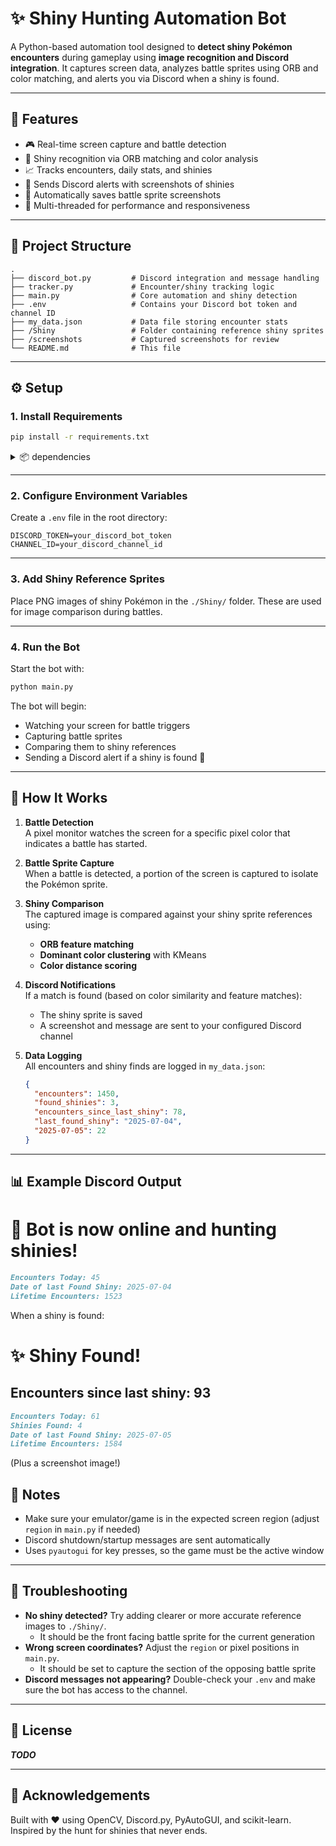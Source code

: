 # ✨ Shiny Hunting Automation Bot

A Python-based automation tool designed to **detect shiny Pokémon encounters** during gameplay using **image recognition and Discord integration**. It captures screen data, analyzes battle sprites using ORB and color matching, and alerts you via Discord when a shiny is found.

---

## 📸 Features

- 🎮 Real-time screen capture and battle detection  
- 🧠 Shiny recognition via ORB matching and color analysis  
- 📈 Tracks encounters, daily stats, and shinies  
- 💬 Sends Discord alerts with screenshots of shinies  
- 📁 Automatically saves battle sprite screenshots  
- 🧵 Multi-threaded for performance and responsiveness

---

## 📁 Project Structure

```
.
├── discord_bot.py         # Discord integration and message handling
├── tracker.py             # Encounter/shiny tracking logic
├── main.py                # Core automation and shiny detection
├── .env                   # Contains your Discord bot token and channel ID
├── my_data.json           # Data file storing encounter stats
├── /Shiny                 # Folder containing reference shiny sprites
├── /screenshots           # Captured screenshots for review
└── README.md              # This file
```

---

## ⚙️ Setup

### 1. Install Requirements

```bash
pip install -r requirements.txt
```

<details>
<summary>📦 dependencies</summary>

```
aiohappyeyeballs==2.6.1
aiohttp==3.12.13
aiosignal==1.4.0
attrs==25.3.0
discord.py==2.5.2
frozenlist==1.7.0
idna==3.10
imageio==2.37.0
joblib==1.5.1
lazy_loader==0.4
MouseInfo==0.1.3
multidict==6.6.3
networkx==3.5
numpy==2.3.1
opencv-python==4.11.0.86
packaging==25.0
pillow==11.3.0
propcache==0.3.2
PyAutoGUI==0.9.54
PyGetWindow==0.0.9
PyMsgBox==1.0.9
pyperclip==1.9.0
PyRect==0.2.0
PyScreeze==1.0.1
python-dotenv==1.1.1
pytweening==1.2.0
scikit-image==0.25.2
scikit-learn==1.7.0
scipy==1.16.0
threadpoolctl==3.6.0
tifffile==2025.6.11
typing_extensions==4.14.1
yarl==1.20.1
```
</details>

---

### 2. Configure Environment Variables

Create a `.env` file in the root directory:

```
DISCORD_TOKEN=your_discord_bot_token
CHANNEL_ID=your_discord_channel_id
```

---

### 3. Add Shiny Reference Sprites

Place PNG images of shiny Pokémon in the `./Shiny/` folder. These are used for image comparison during battles.

---

### 4. Run the Bot

Start the bot with:

```bash
python main.py
```

The bot will begin:
- Watching your screen for battle triggers
- Capturing battle sprites
- Comparing them to shiny references
- Sending a Discord alert if a shiny is found 🎉

---

## 🧠 How It Works

1. **Battle Detection**  
   A pixel monitor watches the screen for a specific pixel color that indicates a battle has started.

2. **Battle Sprite Capture**  
   When a battle is detected, a portion of the screen is captured to isolate the Pokémon sprite.

3. **Shiny Comparison**  
   The captured image is compared against your shiny sprite references using:
   - **ORB feature matching**
   - **Dominant color clustering** with KMeans
   - **Color distance scoring**

4. **Discord Notifications**  
   If a match is found (based on color similarity and feature matches):
   - The shiny sprite is saved
   - A screenshot and message are sent to your configured Discord channel

5. **Data Logging**  
   All encounters and shiny finds are logged in `my_data.json`:
   ```json
   {
     "encounters": 1450,
     "found_shinies": 3,
     "encounters_since_last_shiny": 78,
     "last_found_shiny": "2025-07-04",
     "2025-07-05": 22
   }
   ```

---

## 📊 Example Discord Output


# 🤖 Bot is now online and hunting shinies!

```md
Encounters Today: 45
Date of last Found Shiny: 2025-07-04
Lifetime Encounters: 1523
```


When a shiny is found:

# ✨ Shiny Found!

## Encounters since last shiny: 93

```md
Encounters Today: 61
Shinies Found: 4
Date of last Found Shiny: 2025-07-05
Lifetime Encounters: 1584
```

(Plus a screenshot image!)


## 🔧 Notes

- Make sure your emulator/game is in the expected screen region (adjust `region` in `main.py` if needed)
- Discord shutdown/startup messages are sent automatically
- Uses `pyautogui` for key presses, so the game must be the active window

---

## 🧪 Troubleshooting

- **No shiny detected?** Try adding clearer or more accurate reference images to `./Shiny/`.
  - It should be the front facing battle sprite for the current generation
- **Wrong screen coordinates?** Adjust the `region` or pixel positions in `main.py`.
  - It should be set to capture the section of the opposing battle sprite
- **Discord messages not appearing?** Double-check your `.env` and make sure the bot has access to the channel.

---

## 📜 License

***TODO***

---

## 🙏 Acknowledgements

Built with ❤️ using OpenCV, Discord.py, PyAutoGUI, and scikit-learn. Inspired by the hunt for shinies that never ends.
